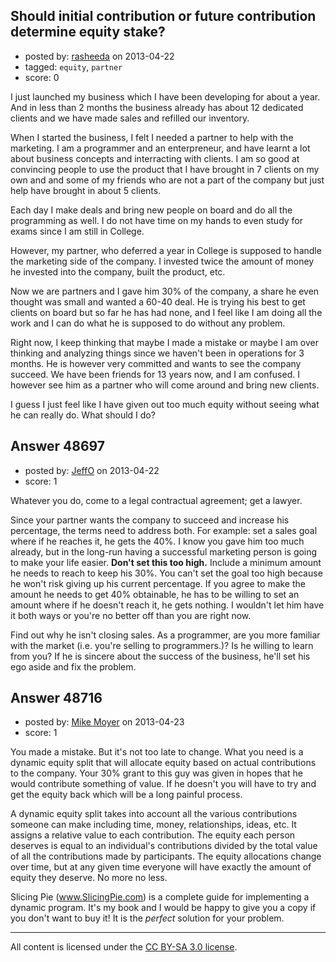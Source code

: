 ## Should initial contribution or future contribution determine equity stake?

- posted by: [rasheeda](https://stackexchange.com/users/-1/19483-rasheeda) on 2013-04-22
- tagged: `equity`, `partner`
- score: 0

I just launched my business which I have been developing for about a year. And in less than 2 months the business already has about 12 dedicated clients and we have made sales and refilled our inventory.

When I started the business, I felt I needed a partner to help with the marketing. I am a programmer and an enterpreneur, and have learnt a lot about business concepts and interracting with clients. I am so good at convincing people to use the product that I have brought in 7 clients on my own and and some of my friends who are not a part of the company but just help have brought in about 5 clients.

Each day I make deals and bring new people on board and do all the programming as well. I do not have time on my hands to even study for exams since I am still in College.

However, my partner, who deferred a year in College is supposed to handle the marketing side of the company. I invested twice the amount of money he invested into the company, built the product, etc.

Now we are partners and I gave him 30% of the company, a share he even thought was small and wanted a 60-40 deal. He is trying his best to get clients on board but so far he has had none, and I feel like I am doing all the work and I can do what he is supposed to do without any problem.

Right now, I keep thinking that maybe I made a mistake or maybe I am over thinking and analyzing things since we haven't been in operations for 3 months. He is however very committed and wants to see the company succeed. We have been friends for 13 years now, and I am confused. I however see him as a partner who will come around and bring new clients.

I guess I just feel like I have given out too much equity without seeing what he can really do. What should I do?


## Answer 48697

- posted by: [JeffO](https://stackexchange.com/users/-1/1796-jeffo) on 2013-04-22
- score: 1

Whatever you do, come to a legal contractual agreement; get a lawyer.

Since your partner wants the company to succeed and increase his percentage, the terms need to address both. For example: set a sales goal where if he reaches it, he gets the 40%. I know you gave him too much already, but in the long-run having a successful marketing person is going to make your life easier. **Don't set this too high.** Include a minimum amount he needs to reach to keep his 30%. You can't set the goal too high because he won't risk giving up his current percentage. If you agree to make the amount he needs to get 40% obtainable, he has to be willing to set an amount where if he doesn't reach it, he gets nothing. I wouldn't let him have it both ways or you're no better off than you are right now.

Find out why he isn't closing sales. As a programmer, are you more familiar with the market (i.e. you're selling to programmers.)? Is he willing to learn from you? If he is sincere about the success of the business, he'll set his ego aside and fix the problem.


## Answer 48716

- posted by: [Mike Moyer](https://stackexchange.com/users/-1/17640-mike-moyer) on 2013-04-23
- score: 1

You made a mistake. But it's not too late to change. What you need is a dynamic equity split that will allocate equity based on actual contributions to the company. Your 30% grant to this guy was given in hopes that he would contribute something of value. If he doesn't you will have to try and get the equity back which will be a long painful process.

A dynamic equity split takes into account all the various contributions someone can make including time, money, relationships, ideas, etc. It assigns a relative value to each contribution. The equity each person deserves is equal to an individual's contributions divided by the total value of all the contributions made by participants. The equity allocations change over time, but at any given time everyone will have exactly the amount of equity they deserve. No more no less.

Slicing Pie (www.SlicingPie.com) is a complete guide for implementing a dynamic program. It's my book and I would be happy to give you a copy if you don't want to buy it! It is the *perfect* solution for your problem.




---

All content is licensed under the [CC BY-SA 3.0 license](https://creativecommons.org/licenses/by-sa/3.0/).
